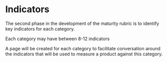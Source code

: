 # Indicators

The second phase in the development of the maturity rubric is to identify key 
indicators for each category. 

Each category may have between 8-12 indicators

A page will be created for each category to facilitate conversation around the
indicators that will be used to measure a product against this category.